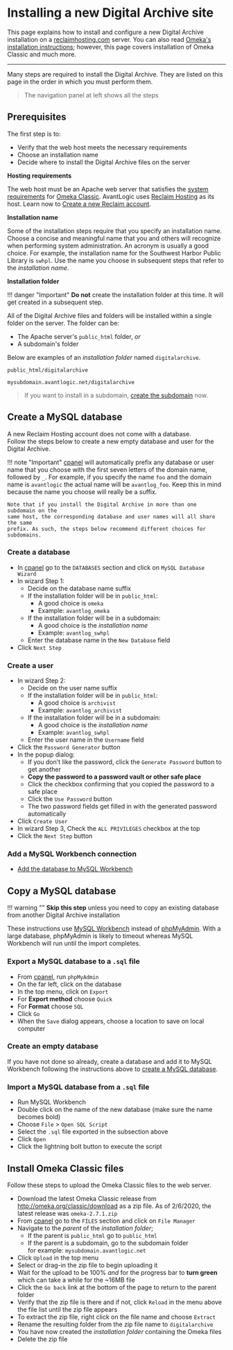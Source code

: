 # Installing a new Digital Archive site

This page explains how to install and configure a new Digital Archive installation
on a [reclaimhosting.com](super-web-host.md) server. You can also read [Omeka's installation instructions](https://omeka.org/classic/docs/Installation/Installation/); however, this
page covers installation of Omeka Classic and much more.

---

Many steps are required to install the Digital Archive. They are listed on this page in the order
in which you must perform them.

> The navigation panel at left shows all the steps

## Prerequisites
The first step is to:

-   Verify that the web host meets the necessary requirements
-   Choose an installation name
-   Decide where to install the Digital Archive files on the server

**Hosting requirements**

The web host must be an Apache web server that satisfies the 
[system requirements](https://omeka.org/classic/docs/Installation/System_Requirements/)
for [Omeka Classic](https://omeka.org/classic/). AvantLogic uses
[Reclaim Hosting](https://reclaimhosting.com/) as its host.
Learn now to [Create a new Reclaim account](super-web-host.md#create-a-new-account).

**Installation name**

Some of the installation steps require that you specify an installation name. Choose a concise and
meaningful name that you and others will recognize when performing system administration. An acronym
is usually a good choice. For example, the installation name for the Southwest Harbor Public Library is `swhpl`.
Use the name you choose in subsequent steps that refer to the *installation name*.

**Installation folder**

!!! danger "Important"
    **Do not** create the installation folder at this time. It will get created in a subsequent step.

All of the Digital Archive files and folders will be installed within a single folder on the server.
The folder can be:

- The Apache server's `public_html` folder, *or*
- A subdomain's folder

Below are examples of an *installation folder* named `digitalarchive`.
```
public_html/digitalarchive

mysubdomain.avantlogic.net/digitalarchive
```

>   If you want to install in a subdomain,
    [create the subdomain](super-web-host.md#create-a-subdomain) now.

## Create a MySQL database

A new Reclaim Hosting account does not come with a database.  
Follow the steps below to create a new empty database and user for the Digital Archive.

!!! note "Important"
    [cpanel] will automatically prefix any database or user name that you choose with the
    first seven letters of the domain name, followed by `_`. For example, if you specify
    the name `foo` and the domain name is `avantlogic` the actual name will be `avantlog_foo`.
    Keep this in mind because the name you choose will really be a suffix.

    Note that if you install the Digital Archive in more than one subdomain on the
    same host, the corresponding database and user names will all share the same
    prefix. As such, the steps below recommend different choices for subdomains.

### Create a database

-	In [cpanel] go to the `DATABASES` section and click on `MySQL Database Wizard`
-	In wizard Step 1:
    -   Decide on the database name suffix
    -   If the installation folder will be in `public_html`:
        -   A good choice is `omeka`
        -   Example: `avantlog_omeka`
    -   If the installation folder will be in a subdomain:
        -   A good choice is the *installation name*
        -   Example: `avantlog_swhpl`
    -   Enter the database name in the `New Database` field
-	Click `Next Step`

### Create a user

-	In wizard Step 2:
    -   Decide on the user name suffix
    -   If the installation folder will be in `public_html`:
        -   A good choice is `archivist`
        -   Example: `avantlog_archivist`
    -   If the installation folder will be in a subdomain:
        -   A good choice is the *installation name*
        -   Example: `avantlog_swhpl`
    -   Enter the user name in the `Username` field
-   Click the `Password Generator` button
-   In the popup dialog:
    -   If you don't like the password, click the `Generate Password` button to get another
    -   **Copy the password to a password vault or other safe place**
    -   Click the checkbox confirming that you copied the password to a safe place
    -   Click the `Use Password` button
    -   The two password fields get filled in with the generated password automatically
-	Click `Create User`
-	In wizard Step 3, Check the `ALL PRIVILEGES` checkbox at the top
-	Click the `Next Step` button

### Add a MySQL Workbench connection

-   [Add the database to MySQL Workbench](super-mysql-workbench.md#add-a-database-connection)

## Copy a MySQL database

!!! warning ""
    **Skip this step** unless you need to copy an existing database from another Digital Archive
    installation

These instructions use [MySQL Workbench](super-mysql-workbench.md) instead
of [phpMyAdmin](https://www.phpmyadmin.net/).
With a large database, phpMyAdmin is likely to timeout whereas MySQL Workbench will run
until the import completes.

### Export a MySQL database to a `.sql` file

-	From [cpanel], run `phpMyAdmin`
-	On the far left, click on the <name-of DB-to-export> database
-	In the top menu, click on `Export`
-	For **Export method** choose `Quick`
-	For **Format** choose `SQL`
-	Click `Go`
-	When the `Save` dialog appears, choose a location to save on local computer  

### Create an empty database
If you have not done so already, create a database and add it to MySQL Workbench
following the instructions above to [create a MySQL database](#create-a-mysql-database).

### Import a MySQL database from a `.sql` file

-	Run MySQL Workbench
-	Double click on the name of the new database (make sure the name becomes bold)
-	Choose `File` > `Open SQL Script`
-	Select the `.sql` file exported in the subsection above
-	Click `Open`
-	Click the lightning bolt button to execute the script

## Install Omeka Classic files

Follow these steps to upload the Omeka Classic files to the web server.

-	Download the latest Omeka Classic release from <http://omeka.org/classic/download> as a zip file.
    As of 2/6/2020, the latest release was `omeka-2.7.1.zip`
-	From [cpanel] go to the `FILES` section and click on `File Manager`
-   Navigate to the *parent* of the *installation folder*;
    -   If the parent is `public_html` go to `public_html`
    -   If the parent is a subdomain, go to the subdomain folder  
        for example: `mysubdomain.avantlogic.net`
-   Click `Upload` in the top menu        
-	Select or drag-in the zip file to begin uploading it
-   Wait for the upload to be 100% *and* for the progress bar to **turn green**  
    which can take a while for the ~16MB file
-   Click the `Go back` link at the bottom of the page to return to the parent folder
-   Verify that the zip file is there and if not, click `Reload` in the menu above the file list until the zip file appears
-	To extract the zip file, right click on the file name and choose `Extract`
-	Rename the resulting folder from the zip file name to `digitalarchive`  
-   You have now created the *installation folder* containing the Omeka files
-	Delete the zip file


[cPanel]: super-web-host.md#cpanel
